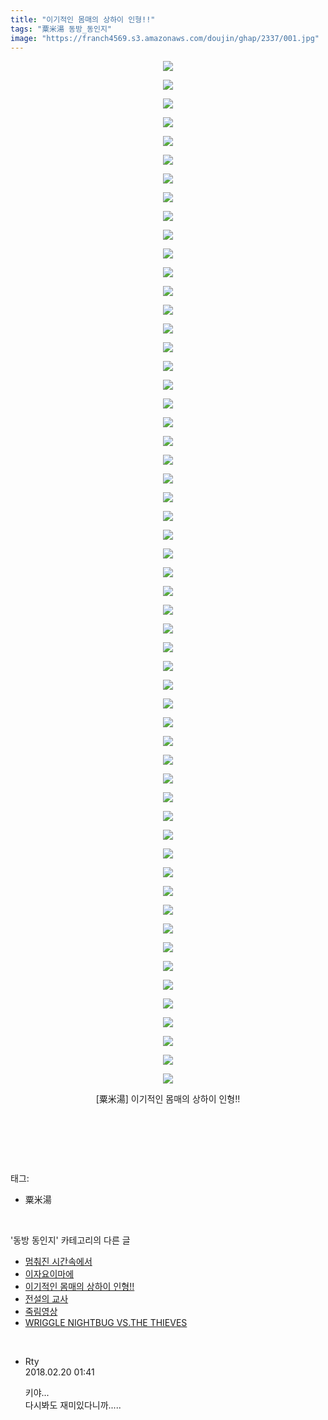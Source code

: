 ```yaml
---
title: "이기적인 몸매의 상하이 인형!!"
tags: "粟米湯 동방_동인지"
image: "https://franch4569.s3.amazonaws.com/doujin/ghap/2337/001.jpg"
---
```

<div class="article">
<p style="text-align: center; clear: none; float: none;"><img src="{{ site.imgserver2 }}/ghap/2337/001.jpg"/></p>
<p style="text-align: center; clear: none; float: none;"><img src="{{ site.imgserver2 }}/ghap/2337/002.jpg"/></p>
<p style="text-align: center; clear: none; float: none;"><img src="{{ site.imgserver2 }}/ghap/2337/003.jpg"/></p>
<p style="text-align: center; clear: none; float: none;"><img src="{{ site.imgserver2 }}/ghap/2337/004.jpg"/></p>
<p style="text-align: center; clear: none; float: none;"><img src="{{ site.imgserver2 }}/ghap/2337/005.jpg"/></p>
<p style="text-align: center; clear: none; float: none;"><img src="{{ site.imgserver2 }}/ghap/2337/006.jpg"/></p>
<p style="text-align: center; clear: none; float: none;"><img src="{{ site.imgserver2 }}/ghap/2337/007.jpg"/></p>
<p style="text-align: center; clear: none; float: none;"><img src="{{ site.imgserver2 }}/ghap/2337/008.jpg"/></p>
<p style="text-align: center; clear: none; float: none;"><img src="{{ site.imgserver2 }}/ghap/2337/009.jpg"/></p>
<p style="text-align: center; clear: none; float: none;"><img src="{{ site.imgserver2 }}/ghap/2337/010.jpg"/></p>
<p style="text-align: center; clear: none; float: none;"><img src="{{ site.imgserver2 }}/ghap/2337/011.jpg"/></p>
<p style="text-align: center; clear: none; float: none;"><img src="{{ site.imgserver2 }}/ghap/2337/012.jpg"/></p>
<p style="text-align: center; clear: none; float: none;"><img src="{{ site.imgserver2 }}/ghap/2337/013.jpg"/></p>
<p style="text-align: center; clear: none; float: none;"><img src="{{ site.imgserver2 }}/ghap/2337/014.jpg"/></p>
<p style="text-align: center; clear: none; float: none;"><img src="{{ site.imgserver2 }}/ghap/2337/015.jpg"/></p>
<p style="text-align: center; clear: none; float: none;"><img src="{{ site.imgserver2 }}/ghap/2337/016.jpg"/></p>
<p style="text-align: center; clear: none; float: none;"><img src="{{ site.imgserver2 }}/ghap/2337/017.jpg"/></p>
<p style="text-align: center; clear: none; float: none;"><img src="{{ site.imgserver2 }}/ghap/2337/018.jpg"/></p>
<p style="text-align: center; clear: none; float: none;"><img src="{{ site.imgserver2 }}/ghap/2337/019.jpg"/></p>
<p style="text-align: center; clear: none; float: none;"><img src="{{ site.imgserver2 }}/ghap/2337/020.jpg"/></p>
<p style="text-align: center; clear: none; float: none;"><img src="{{ site.imgserver2 }}/ghap/2337/021.jpg"/></p>
<p style="text-align: center; clear: none; float: none;"><img src="{{ site.imgserver2 }}/ghap/2337/022.jpg"/></p>
<p style="text-align: center; clear: none; float: none;"><img src="{{ site.imgserver2 }}/ghap/2337/023.jpg"/></p>
<p style="text-align: center; clear: none; float: none;"><img src="{{ site.imgserver2 }}/ghap/2337/024.jpg"/></p>
<p style="text-align: center; clear: none; float: none;"><img src="{{ site.imgserver2 }}/ghap/2337/025.jpg"/></p>
<p style="text-align: center; clear: none; float: none;"><img src="{{ site.imgserver2 }}/ghap/2337/026.jpg"/></p>
<p style="text-align: center; clear: none; float: none;"><img src="{{ site.imgserver2 }}/ghap/2337/027.jpg"/></p>
<p style="text-align: center; clear: none; float: none;"><img src="{{ site.imgserver2 }}/ghap/2337/028.jpg"/></p>
<p style="text-align: center; clear: none; float: none;"><img src="{{ site.imgserver2 }}/ghap/2337/029.jpg"/></p>
<p style="text-align: center; clear: none; float: none;"><img src="{{ site.imgserver2 }}/ghap/2337/030.jpg"/></p>
<p style="text-align: center; clear: none; float: none;"><img src="{{ site.imgserver2 }}/ghap/2337/031.jpg"/></p>
<p style="text-align: center; clear: none; float: none;"><img src="{{ site.imgserver2 }}/ghap/2337/032.jpg"/></p>
<p style="text-align: center; clear: none; float: none;"><img src="{{ site.imgserver2 }}/ghap/2337/033.jpg"/></p>
<p style="text-align: center; clear: none; float: none;"><img src="{{ site.imgserver2 }}/ghap/2337/034.jpg"/></p>
<p style="text-align: center; clear: none; float: none;"><img src="{{ site.imgserver2 }}/ghap/2337/035.jpg"/></p>
<p style="text-align: center; clear: none; float: none;"><img src="{{ site.imgserver2 }}/ghap/2337/036.jpg"/></p>
<p style="text-align: center; clear: none; float: none;"><img src="{{ site.imgserver2 }}/ghap/2337/037.jpg"/></p>
<p style="text-align: center; clear: none; float: none;"><img src="{{ site.imgserver2 }}/ghap/2337/038.jpg"/></p>
<p style="text-align: center; clear: none; float: none;"><img src="{{ site.imgserver2 }}/ghap/2337/039.jpg"/></p>
<p style="text-align: center; clear: none; float: none;"><img src="{{ site.imgserver2 }}/ghap/2337/040.jpg"/></p>
<p style="text-align: center; clear: none; float: none;"><img src="{{ site.imgserver2 }}/ghap/2337/041.jpg"/></p>
<p style="text-align: center; clear: none; float: none;"><img src="{{ site.imgserver2 }}/ghap/2337/042.jpg"/></p>
<p style="text-align: center; clear: none; float: none;"><img src="{{ site.imgserver2 }}/ghap/2337/043.jpg"/></p>
<p style="text-align: center; clear: none; float: none;"><img src="{{ site.imgserver2 }}/ghap/2337/044.jpg"/></p>
<p style="text-align: center; clear: none; float: none;"><img src="{{ site.imgserver2 }}/ghap/2337/045.jpg"/></p>
<p style="text-align: center; clear: none; float: none;"><img src="{{ site.imgserver2 }}/ghap/2337/046.jpg"/></p>
<p style="text-align: center; clear: none; float: none;"><img src="{{ site.imgserver2 }}/ghap/2337/047.jpg"/></p>
<p style="text-align: center; clear: none; float: none;"><img src="{{ site.imgserver2 }}/ghap/2337/048.jpg"/></p>
<p style="text-align: center; clear: none; float: none;"><img src="{{ site.imgserver2 }}/ghap/2337/049.jpg"/></p>
<p style="text-align: center; clear: none; float: none;"><img src="{{ site.imgserver2 }}/ghap/2337/050.jpg"/></p>
<p style="text-align: center; clear: none; float: none;"><img src="{{ site.imgserver2 }}/ghap/2337/051.jpg"/></p>
<p style="text-align: center; clear: none; float: none;"><img src="{{ site.imgserver2 }}/ghap/2337/052.jpg"/></p>
<p style="text-align: center; clear: none; float: none;"><img src="{{ site.imgserver2 }}/ghap/2337/053.jpg"/></p>
<p style="text-align: center; clear: none; float: none;"><img src="{{ site.imgserver2 }}/ghap/2337/054.jpg"/></p>
<p style="text-align: center; clear: none; float: none;"><img src="{{ site.imgserver2 }}/ghap/2337/055.jpg"/></p>
<p style="text-align: center; clear: none; float: none;">[粟米湯] 이기적인 몸매의 상하이 인형!!</p>
<p style="text-align: center; clear: none; float: none;"><br/></p>
<p><br/></p>
</div><br/>
<div class="tagTrail">
<p>태그: </p>
<ul>
<li>粟米湯</li>
</ul>
</div><br/>
<div class="another">
<p>'동방 동인지' 카테고리의 다른 글</p>
<ul>
<li><a href="/ghap_2339">멈춰진 시간속에서</a></li>
<li><a href="/ghap_2338">이자요이마에</a></li>
<li><a href="/ghap_2337">이기적인 몸매의 상하이 인형!!</a></li>
<li><a href="/ghap_2336">전설의 교사</a></li>
<li><a href="/ghap_2335">죽림영상</a></li>
<li><a href="/ghap_2334">WRIGGLE NIGHTBUG VS.THE THIEVES</a></li>
</ul>
</div><br/>
<div class="cb_module cb_fluid">
<div class="cb_wrt cb_profile">
<div class="comment">
<ul>
<li class="cb_thumb_off" id="comment15202889">
<div class="cb_comment_area">
<div class="cb_info_area">
<div class="cb_section">
<span class="cb_nick_name">Rty</span>
</div>
<div class="cb_section">
<span class="cb_date">2018.02.20 01:41 </span>
</div>
</div>
<div class="cb_dsc_comment">
<p class="cb_dsc">
											키야...<br/>
다시봐도 재미있다니까.....
										</p>
</div>
</div></li>
</ul>
</div>
</div><!-- commentList close -->
</div><br/>
